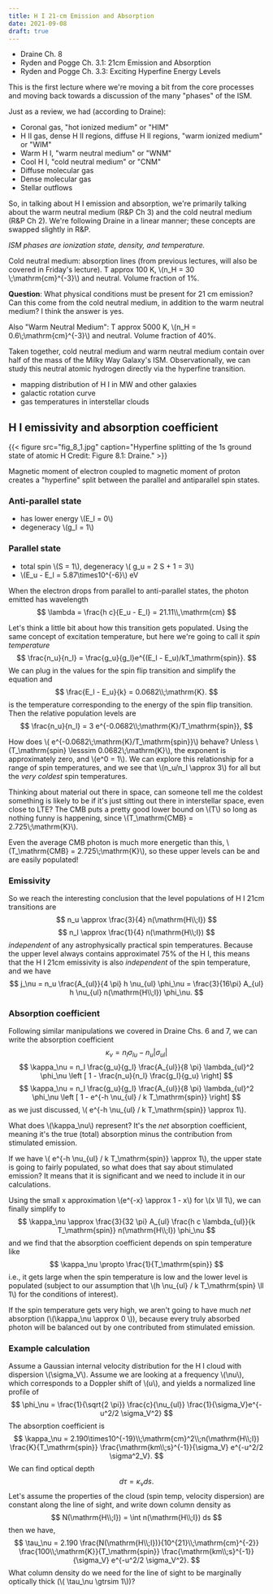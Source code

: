 ```yaml
---
title: H I 21-cm Emission and Absorption
date: 2021-09-08
draft: true
---
```


* Draine Ch. 8
* Ryden and Pogge Ch. 3.1: 21cm Emission and Absorption
* Ryden and Pogge Ch. 3.3: Exciting Hyperfine Energy Levels 

This is the first lecture where we're moving a bit from the core processes and moving back towards a discussion of the many "phases" of the ISM.

Just as a review, we had (according to Draine):
* Coronal gas, "hot ionized medium" or "HIM"
* H II gas, dense H II regions, diffuse H II regions, "warm ionized medium" or "WIM"
* Warm H I, "warm neutral medium" or "WNM"
* Cool H I, "cold neutral medium" or "CNM"
* Diffuse molecular gas
* Dense molecular gas
* Stellar outflows

So, in talking about H I emission and absorption, we're primarily talking about the warm neutral medium (R&P Ch 3) and the cold neutral medium (R&P Ch 2). We're following Draine in a linear manner; these concepts are swapped slightly in R&P.

*ISM phases are ionization state, density, and temperature.*

Cold neutral medium: absorption lines (from previous lectures, will also be covered in Friday's lecture). T approx 100 K, \\(n_H = 30 \\;\mathrm{cm}^{-3}\\) and neutral. Volume fraction of 1%.

**Question**: What physical conditions must be present for 21 cm emission? Can this come from the cold neutral medium, in addition to the warm neutral medium? I think the answer is yes.

Also "Warm Neutral Medium": T approx 5000 K, \\(n_H = 0.6\\;\mathrm{cm}^{-3}\\) and neutral. Volume fraction of 40%.

Taken together, cold neutral medium and warm neutral medium contain over half of the mass of the Milky Way Galaxy's ISM. Observationally, we can study this neutral atomic hydrogen directly via the hyperfine transition.
* mapping distribution of H I in MW and other galaxies
* galactic rotation curve
* gas temperatures in interstellar clouds

## H I emissivity and absorption coefficient

{{< figure src="fig_8_1.jpg" caption="Hyperfine splitting of the 1s ground state of atomic H Credit: Figure 8.1: Draine." >}}

Magnetic moment of electron coupled to magnetic moment of proton creates a "hyperfine" split between the parallel and antiparallel spin states. 

### Anti-parallel state 
* has lower energy \\(E_l = 0\\)
* degeneracy \\(g_l = 1\\)

### Parallel state
* total spin \\(S = 1\\), degeneracy \\( g_u = 2 S + 1 = 3\\)
* \\(E_u - E_l = 5.87\times10^{-6}\\) eV

When the electron drops from parallel to anti-parallel states, the photon emitted has wavelength
$$
\lambda = \frac{h c}{E_u - E_l} = 21.11\\,\mathrm{cm}
$$

Let's think a little bit about how this transition gets populated. Using the same concept of excitation temperature, but here we're going to call it *spin temperature*
$$
\frac{n_u}{n_l} = \frac{g_u}{g_l}e^{(E_l - E_u)/kT_\mathrm{spin}}.
$$
We can plug in the values for the spin flip transition and simplify the equation and
$$
\frac{E_l - E_u}{k} = 0.0682\\;\mathrm{K}.
$$
is the temperature corresponding to the energy of the spin flip transition. Then the relative population levels are
$$
\frac{n_u}{n_l} = 3 e^{-0.0682\\;\mathrm{K}/T_\mathrm{spin}},
$$

How does \\( e^{-0.0682\\;\mathrm{K}/T_\mathrm{spin}}\\) behave? Unless \\(T_\mathrm{spin} \lesssim 0.0682\\;\mathrm{K}\\), the exponent is approximately zero, and \\(e^0 = 1\\). We can explore this relationship for a range of spin temperatures, and we see that \\(n_u/n_l \approx 3\\) for all but the *very coldest* spin temperatures. 

Thinking about material out there in space, can someone tell me the coldest something is likely to be if it's just sitting out there in interstellar space, even close to LTE? The CMB puts a pretty good lower bound on \\(T\\) so long as nothing funny is happening, since \\(T_\mathrm{CMB} = 2.725\\;\mathrm{K}\\).

Even the average CMB photon is much more energetic than this, \\(T_\mathrm{CMB} = 2.725\\;\mathrm{K}\\), so these upper levels can be and are easily populated!

### Emissivity

So we reach the interesting conclusion that the level populations of H I 21cm transitions are 
$$
n_u \approx \frac{3}{4} n(\mathrm{H\\;I})
$$
$$
n_l \approx \frac{1}{4} n(\mathrm{H\\;I})
$$
*independent* of any astrophysically practical spin temperatures. Because the upper level always contains approximatel 75% of the H I, this means that the H I 21cm emissivity is also *independent* of the spin temperature, and we have
$$
j_\nu = n_u \frac{A_{ul}}{4 \pi} h \nu_{ul} \phi_\nu = \frac{3}{16\pi} A_{ul} h \nu_{ul} n(\mathrm{H\\;I}) \phi_\nu.
$$

### Absorption coefficient
Following similar manipulations we covered in Draine Chs. 6 and 7, we can write the absorption coefficient 
$$
\kappa_\nu = n_l \sigma_{lu} - n_u |\sigma_{ul}|
$$
$$
\kappa_\nu = n_l \frac{g_u}{g_l} \frac{A_{ul}}{8 \pi} \lambda_{ul}^2 \phi_\nu \left [ 1 - \frac{n_u}{n_l} \frac{g_l}{g_u} \right]
$$
$$
\kappa_\nu = n_l \frac{g_u}{g_l} \frac{A_{ul}}{8 \pi} \lambda_{ul}^2 \phi_\nu \left [ 1 - e^{-h \nu_{ul} / k T_\mathrm{spin}} \right]
$$
as we just discussed, \\( e^{-h \nu_{ul} / k T_\mathrm{spin}} \approx 1\\).

What does \\(\kappa_\nu\\) represent? It's the *net* absorption coefficient, meaning it's the true (total) absorption minus the contribution from stimulated emission. 

If we have  \\( e^{-h \nu_{ul} / k T_\mathrm{spin}} \approx 1\\), the upper state is going to fairly populated, so what does that say about stimulated emission? It means that it is significant and we need to include it in our calculations.

Using the small x approximation \\(e^{-x} \approx 1 - x\\) for \\(x \ll 1\\), we can finally simplify to
$$
\kappa_\nu \approx \frac{3}{32 \pi} A_{ul} \frac{h c \lambda_{ul}}{k T_\mathrm{spin}} n(\mathrm{H\\;I}) \phi_\nu
$$
and we find that the absorption coefficient depends on spin temperature like 
$$
\kappa_\nu \propto \frac{1}{T_\mathrm{spin}}
$$
i.e., it gets large when the spin temperature is low and the lower level is populated (subject to our assumption that \\(h \nu_{ul} / k T_\mathrm{spin} \ll 1\\) for the conditions of interest).

If the spin temperature gets very high, we aren't going to have much *net* absorption (\\(\kappa_\nu \approx 0 \\)), because every truly absorbed photon will be balanced out by one contributed from stimulated emission.

### Example calculation

Assume a Gaussian internal velocity distribution for the H I cloud with dispersion \\(\sigma_V\\). Assume we are looking at a frequency \\(\nu\\), which corresponds to a Doppler shift of \\(u\\), and yields a normalized line profile of 
$$
\phi_\nu = \frac{1}{\sqrt{2 \pi}} \frac{c}{\nu_{ul}} \frac{1}{\sigma_V}e^{-u^2/2 \sigma_V^2}
$$
The absorption coefficient is 
$$
\kappa_\nu = 2.190\times10^{-19}\\;\mathrm{cm}^2\\;n(\mathrm{H\\;I}) \frac{K}{T_\mathrm{spin}} \frac{\mathrm{km\\;s}^{-1}}{\sigma_V} e^{-u^2/2 \sigma^2_V}.
$$
We can find optical depth
$$
d\tau = \kappa_\nu ds.
$$
Let's assume the properties of the cloud (spin temp, velocity dispersion) are constant along the line of sight, and write down column density as 
$$
N(\mathrm{H\\;I}) = \int n(\mathrm{H\\;I}) ds
$$
then we have,
$$
\tau_\nu = 2.190 \frac{N(\mathrm{H\\;I})}{10^{21}\\;\mathrm{cm}^{-2}} \frac{100\\;\mathrm{K}}{T_\mathrm{spin}} \frac{\mathrm{km\\;s}^{-1}}{\sigma_V} e^{-u^2/2 \sigma_V^2}.
$$
What column density do we need for the line of sight to be marginally optically thick (\\( \tau_\nu \gtrsim 1\\))?